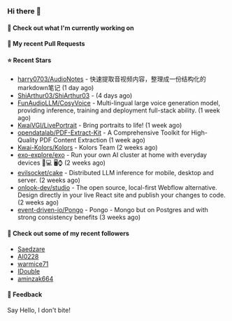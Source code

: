 ### Hi there 👋

#### 👷 Check out what I'm currently working on

#### 🔨 My recent Pull Requests


#### ⭐ Recent Stars

- [harry0703/AudioNotes](https://github.com/harry0703/AudioNotes) - 快速提取音视频内容，整理成一份结构化的markdown笔记 (1 day ago)
- [ShiArthur03/ShiArthur03](https://github.com/ShiArthur03/ShiArthur03) -  (4 days ago)
- [FunAudioLLM/CosyVoice](https://github.com/FunAudioLLM/CosyVoice) - Multi-lingual large voice generation model, providing inference, training and deployment full-stack ability. (1 week ago)
- [KwaiVGI/LivePortrait](https://github.com/KwaiVGI/LivePortrait) - Bring portraits to life! (1 week ago)
- [opendatalab/PDF-Extract-Kit](https://github.com/opendatalab/PDF-Extract-Kit) - A Comprehensive Toolkit for High-Quality PDF Content Extraction (1 week ago)
- [Kwai-Kolors/Kolors](https://github.com/Kwai-Kolors/Kolors) - Kolors Team (2 weeks ago)
- [exo-explore/exo](https://github.com/exo-explore/exo) - Run your own AI cluster at home with everyday devices 📱💻 🖥️⌚ (2 weeks ago)
- [evilsocket/cake](https://github.com/evilsocket/cake) - Distributed LLM inference for mobile, desktop and server. (2 weeks ago)
- [onlook-dev/studio](https://github.com/onlook-dev/studio) - The open source, local-first Webflow alternative. Design directly in your live React site and publish your changes to code. (2 weeks ago)
- [event-driven-io/Pongo](https://github.com/event-driven-io/Pongo) - Pongo - Mongo but on Postgres and with strong consistency benefits (3 weeks ago)

#### 👯 Check out some of my recent followers

- [Saedzare](https://github.com/Saedzare)
- [AI0228](https://github.com/AI0228)
- [warmice71](https://github.com/warmice71)
- [IDouble](https://github.com/IDouble)
- [aminzak664](https://github.com/aminzak664)

#### 💬 Feedback

Say Hello, I don't bite!